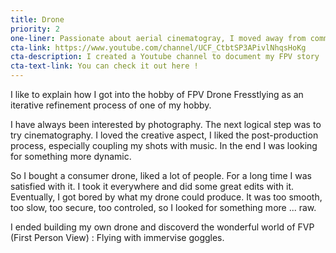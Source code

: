 ```yaml
---
title: Drone
priority: 2
one-liner: Passionate about aerial cinematogray, I moved away from commercial drones quite quickly, now I build my own drones and fly then FPV.
cta-link: https://www.youtube.com/channel/UCF_CtbtSP3APivlNhqsHoKg
cta-description: I created a Youtube channel to document my FPV story
cta-text-link: You can check it out here !
---
```


I like to explain how I got into the hobby of FPV Drone Fresstlying as an iterative refinement process of one of my hobby.

I have always been interested by photography. The next logical step was to try cinematography. I loved the creative aspect, I liked the post-production process, especially coupling my shots with music.
In the end I was looking for something more dynamic.

So I bought a consumer drone, liked a lot of people. For a long time I was satisfied with it. I took it everywhere and did some great edits with it.
Eventually, I got bored by what my drone could produce. It was too smooth, too slow, too secure, too controled, so I looked for something more ... raw.

I ended building my own drone and discoverd the wonderful world of FVP (First Person View) : Flying with immervise goggles.
